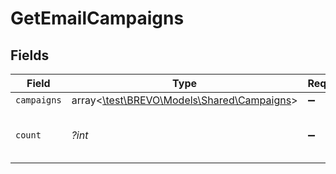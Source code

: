 # GetEmailCampaigns


## Fields

| Field                                                                          | Type                                                                           | Required                                                                       | Description                                                                    | Example                                                                        |
| ------------------------------------------------------------------------------ | ------------------------------------------------------------------------------ | ------------------------------------------------------------------------------ | ------------------------------------------------------------------------------ | ------------------------------------------------------------------------------ |
| `campaigns`                                                                    | array<[\test\BREVO\Models\Shared\Campaigns](../../models/shared/Campaigns.md)> | :heavy_minus_sign:                                                             | N/A                                                                            |                                                                                |
| `count`                                                                        | *?int*                                                                         | :heavy_minus_sign:                                                             | Number of Email campaigns retrieved                                            | 24                                                                             |